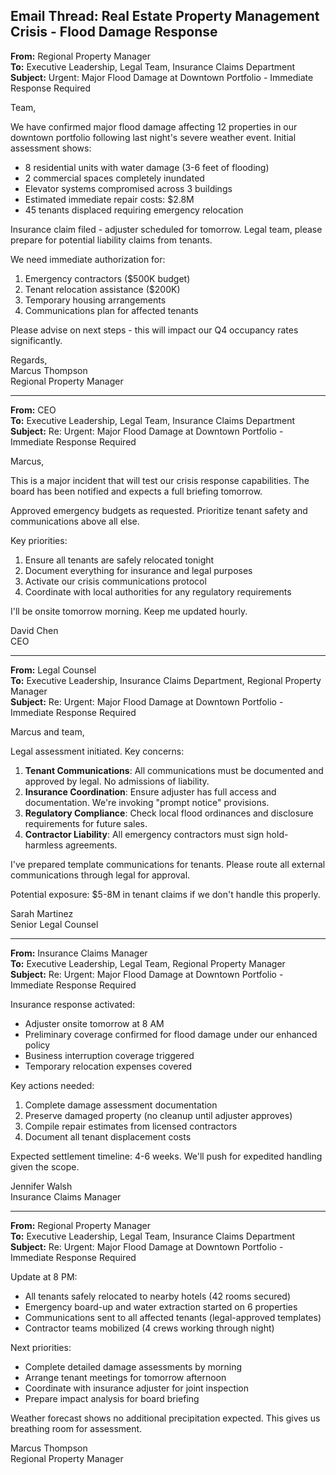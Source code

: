## Email Thread: Real Estate Property Management Crisis - Flood Damage Response

**From:** Regional Property Manager  
**To:** Executive Leadership, Legal Team, Insurance Claims Department  
**Subject:** Urgent: Major Flood Damage at Downtown Portfolio - Immediate Response Required  

Team,

We have confirmed major flood damage affecting 12 properties in our downtown portfolio following last night's severe weather event. Initial assessment shows:

- 8 residential units with water damage (3-6 feet of flooding)
- 2 commercial spaces completely inundated
- Elevator systems compromised across 3 buildings
- Estimated immediate repair costs: $2.8M
- 45 tenants displaced requiring emergency relocation

Insurance claim filed - adjuster scheduled for tomorrow. Legal team, please prepare for potential liability claims from tenants.

We need immediate authorization for:
1. Emergency contractors ($500K budget)
2. Tenant relocation assistance ($200K)
3. Temporary housing arrangements
4. Communications plan for affected tenants

Please advise on next steps - this will impact our Q4 occupancy rates significantly.

Regards,  
Marcus Thompson  
Regional Property Manager  

---

**From:** CEO  
**To:** Executive Leadership, Legal Team, Insurance Claims Department  
**Subject:** Re: Urgent: Major Flood Damage at Downtown Portfolio - Immediate Response Required  

Marcus,

This is a major incident that will test our crisis response capabilities. The board has been notified and expects a full briefing tomorrow.

Approved emergency budgets as requested. Prioritize tenant safety and communications above all else.

Key priorities:
1. Ensure all tenants are safely relocated tonight
2. Document everything for insurance and legal purposes
3. Activate our crisis communications protocol
4. Coordinate with local authorities for any regulatory requirements

I'll be onsite tomorrow morning. Keep me updated hourly.

David Chen  
CEO  

---

**From:** Legal Counsel  
**To:** Executive Leadership, Insurance Claims Department, Regional Property Manager  
**Subject:** Re: Urgent: Major Flood Damage at Downtown Portfolio - Immediate Response Required  

Marcus and team,

Legal assessment initiated. Key concerns:

1. **Tenant Communications**: All communications must be documented and approved by legal. No admissions of liability.
2. **Insurance Coordination**: Ensure adjuster has full access and documentation. We're invoking "prompt notice" provisions.
3. **Regulatory Compliance**: Check local flood ordinances and disclosure requirements for future sales.
4. **Contractor Liability**: All emergency contractors must sign hold-harmless agreements.

I've prepared template communications for tenants. Please route all external communications through legal for approval.

Potential exposure: $5-8M in tenant claims if we don't handle this properly.

Sarah Martinez  
Senior Legal Counsel  

---

**From:** Insurance Claims Manager  
**To:** Executive Leadership, Legal Team, Regional Property Manager  
**Subject:** Re: Urgent: Major Flood Damage at Downtown Portfolio - Immediate Response Required  

Insurance response activated:

- Adjuster onsite tomorrow at 8 AM
- Preliminary coverage confirmed for flood damage under our enhanced policy
- Business interruption coverage triggered
- Temporary relocation expenses covered

Key actions needed:
1. Complete damage assessment documentation
2. Preserve damaged property (no cleanup until adjuster approves)
3. Compile repair estimates from licensed contractors
4. Document all tenant displacement costs

Expected settlement timeline: 4-6 weeks. We'll push for expedited handling given the scope.

Jennifer Walsh  
Insurance Claims Manager  

---

**From:** Regional Property Manager  
**To:** Executive Leadership, Legal Team, Insurance Claims Department  
**Subject:** Re: Urgent: Major Flood Damage at Downtown Portfolio - Immediate Response Required  

Update at 8 PM:

- All tenants safely relocated to nearby hotels (42 rooms secured)
- Emergency board-up and water extraction started on 6 properties
- Communications sent to all affected tenants (legal-approved templates)
- Contractor teams mobilized (4 crews working through night)

Next priorities:
- Complete detailed damage assessments by morning
- Arrange tenant meetings for tomorrow afternoon
- Coordinate with insurance adjuster for joint inspection
- Prepare impact analysis for board briefing

Weather forecast shows no additional precipitation expected. This gives us breathing room for assessment.

Marcus Thompson  
Regional Property Manager